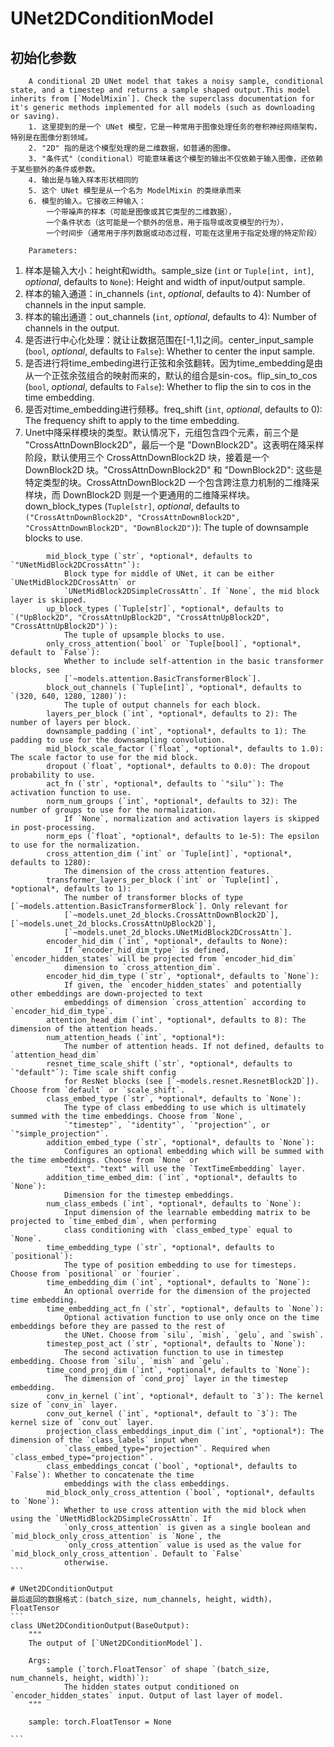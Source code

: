 # UNet2DConditionModel
## 初始化参数
```
    A conditional 2D UNet model that takes a noisy sample, conditional state, and a timestep and returns a sample shaped output.This model inherits from [`ModelMixin`]. Check the superclass documentation for it's generic methods implemented for all models (such as downloading or saving).
    1. 这里提到的是一个 UNet 模型，它是一种常用于图像处理任务的卷积神经网络架构，特别是在图像分割领域。
    2. "2D" 指的是这个模型处理的是二维数据，如普通的图像。
    3. "条件式"（conditional）可能意味着这个模型的输出不仅依赖于输入图像，还依赖于某些额外的条件或参数。
    4. 输出是与输入样本形状相同的
    5. 这个 UNet 模型是从一个名为 ModelMixin 的类继承而来
    6. 模型的输入。它接收三种输入：
        一个带噪声的样本（可能是图像或其它类型的二维数据），
        一个条件状态（这可能是一个额外的信息，用于指导或改变模型的行为），
        一个时间步（通常用于序列数据或动态过程，可能在这里用于指定处理的特定阶段）
```
```
    Parameters:
``` 
1. 样本是输入大小：height和width。sample_size (`int` or `Tuple[int, int]`, *optional*, defaults to `None`): Height and width of input/output sample.  
2. 样本的输入通道：in_channels (`int`, *optional*, defaults to 4): Number of channels in the input sample.  
3. 样本的输出通道：out_channels (`int`, *optional*, defaults to 4): Number of channels in the output.  
4. 是否进行中心化处理：就让让数据范围在[-1,1]之间。center_input_sample (`bool`, *optional*, defaults to `False`): Whether to center the input sample.  
5. 是否进行将time_embeding进行正弦和余弦翻转。因为time_embedding是由从一个正弦余弦组合的映射而来的，默认的组合是sin-cos。flip_sin_to_cos (`bool`, *optional*, defaults to `False`): Whether to flip the sin to cos in the time embedding.  
6. 是否对time_embedding进行频移。freq_shift (`int`, *optional*, defaults to 0): The frequency shift to apply to the time embedding.  
7. Unet中降采样模块的类型。默认情况下，元组包含四个元素，前三个是 "CrossAttnDownBlock2D"，最后一个是 "DownBlock2D"。这表明在降采样阶段，默认使用三个 CrossAttnDownBlock2D 块，接着是一个 DownBlock2D 块。"CrossAttnDownBlock2D" 和 "DownBlock2D": 这些是特定类型的块。CrossAttnDownBlock2D 一个包含跨注意力机制的二维降采样块，而 DownBlock2D 则是一个更通用的二维降采样块。  
down_block_types (`Tuple[str]`, *optional*, defaults to `("CrossAttnDownBlock2D", "CrossAttnDownBlock2D", "CrossAttnDownBlock2D", "DownBlock2D")`): The tuple of downsample blocks to use.    
````
        mid_block_type (`str`, *optional*, defaults to `"UNetMidBlock2DCrossAttn"`):
            Block type for middle of UNet, it can be either `UNetMidBlock2DCrossAttn` or
            `UNetMidBlock2DSimpleCrossAttn`. If `None`, the mid block layer is skipped.
        up_block_types (`Tuple[str]`, *optional*, defaults to `("UpBlock2D", "CrossAttnUpBlock2D", "CrossAttnUpBlock2D", "CrossAttnUpBlock2D")`):
            The tuple of upsample blocks to use.
        only_cross_attention(`bool` or `Tuple[bool]`, *optional*, default to `False`):
            Whether to include self-attention in the basic transformer blocks, see
            [`~models.attention.BasicTransformerBlock`].
        block_out_channels (`Tuple[int]`, *optional*, defaults to `(320, 640, 1280, 1280)`):
            The tuple of output channels for each block.
        layers_per_block (`int`, *optional*, defaults to 2): The number of layers per block.
        downsample_padding (`int`, *optional*, defaults to 1): The padding to use for the downsampling convolution.
        mid_block_scale_factor (`float`, *optional*, defaults to 1.0): The scale factor to use for the mid block.
        dropout (`float`, *optional*, defaults to 0.0): The dropout probability to use.
        act_fn (`str`, *optional*, defaults to `"silu"`): The activation function to use.
        norm_num_groups (`int`, *optional*, defaults to 32): The number of groups to use for the normalization.
            If `None`, normalization and activation layers is skipped in post-processing.
        norm_eps (`float`, *optional*, defaults to 1e-5): The epsilon to use for the normalization.
        cross_attention_dim (`int` or `Tuple[int]`, *optional*, defaults to 1280):
            The dimension of the cross attention features.
        transformer_layers_per_block (`int` or `Tuple[int]`, *optional*, defaults to 1):
            The number of transformer blocks of type [`~models.attention.BasicTransformerBlock`]. Only relevant for
            [`~models.unet_2d_blocks.CrossAttnDownBlock2D`], [`~models.unet_2d_blocks.CrossAttnUpBlock2D`],
            [`~models.unet_2d_blocks.UNetMidBlock2DCrossAttn`].
        encoder_hid_dim (`int`, *optional*, defaults to None):
            If `encoder_hid_dim_type` is defined, `encoder_hidden_states` will be projected from `encoder_hid_dim`
            dimension to `cross_attention_dim`.
        encoder_hid_dim_type (`str`, *optional*, defaults to `None`):
            If given, the `encoder_hidden_states` and potentially other embeddings are down-projected to text
            embeddings of dimension `cross_attention` according to `encoder_hid_dim_type`.
        attention_head_dim (`int`, *optional*, defaults to 8): The dimension of the attention heads.
        num_attention_heads (`int`, *optional*):
            The number of attention heads. If not defined, defaults to `attention_head_dim`
        resnet_time_scale_shift (`str`, *optional*, defaults to `"default"`): Time scale shift config
            for ResNet blocks (see [`~models.resnet.ResnetBlock2D`]). Choose from `default` or `scale_shift`.
        class_embed_type (`str`, *optional*, defaults to `None`):
            The type of class embedding to use which is ultimately summed with the time embeddings. Choose from `None`,
            `"timestep"`, `"identity"`, `"projection"`, or `"simple_projection"`.
        addition_embed_type (`str`, *optional*, defaults to `None`):
            Configures an optional embedding which will be summed with the time embeddings. Choose from `None` or
            "text". "text" will use the `TextTimeEmbedding` layer.
        addition_time_embed_dim: (`int`, *optional*, defaults to `None`):
            Dimension for the timestep embeddings.
        num_class_embeds (`int`, *optional*, defaults to `None`):
            Input dimension of the learnable embedding matrix to be projected to `time_embed_dim`, when performing
            class conditioning with `class_embed_type` equal to `None`.
        time_embedding_type (`str`, *optional*, defaults to `positional`):
            The type of position embedding to use for timesteps. Choose from `positional` or `fourier`.
        time_embedding_dim (`int`, *optional*, defaults to `None`):
            An optional override for the dimension of the projected time embedding.
        time_embedding_act_fn (`str`, *optional*, defaults to `None`):
            Optional activation function to use only once on the time embeddings before they are passed to the rest of
            the UNet. Choose from `silu`, `mish`, `gelu`, and `swish`.
        timestep_post_act (`str`, *optional*, defaults to `None`):
            The second activation function to use in timestep embedding. Choose from `silu`, `mish` and `gelu`.
        time_cond_proj_dim (`int`, *optional*, defaults to `None`):
            The dimension of `cond_proj` layer in the timestep embedding.
        conv_in_kernel (`int`, *optional*, default to `3`): The kernel size of `conv_in` layer.
        conv_out_kernel (`int`, *optional*, default to `3`): The kernel size of `conv_out` layer.
        projection_class_embeddings_input_dim (`int`, *optional*): The dimension of the `class_labels` input when
            `class_embed_type="projection"`. Required when `class_embed_type="projection"`.
        class_embeddings_concat (`bool`, *optional*, defaults to `False`): Whether to concatenate the time
            embeddings with the class embeddings.
        mid_block_only_cross_attention (`bool`, *optional*, defaults to `None`):
            Whether to use cross attention with the mid block when using the `UNetMidBlock2DSimpleCrossAttn`. If
            `only_cross_attention` is given as a single boolean and `mid_block_only_cross_attention` is `None`, the
            `only_cross_attention` value is used as the value for `mid_block_only_cross_attention`. Default to `False`
            otherwise.
```

# UNet2DConditionOutput
最后返回的数据格式：(batch_size, num_channels, height, width)， FloatTensor
```
class UNet2DConditionOutput(BaseOutput):
    """
    The output of [`UNet2DConditionModel`].

    Args:
        sample (`torch.FloatTensor` of shape `(batch_size, num_channels, height, width)`):
            The hidden states output conditioned on `encoder_hidden_states` input. Output of last layer of model.
    """

    sample: torch.FloatTensor = None

```
